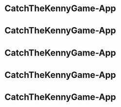 # CatchTheKennyGame-App
# CatchTheKennyGame-App
# CatchTheKennyGame-App
# CatchTheKennyGame-App
# CatchTheKennyGame-App
